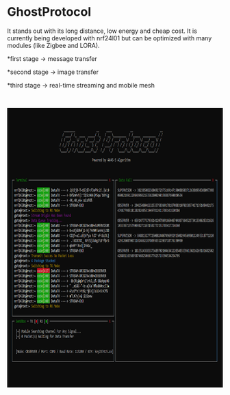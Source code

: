 # GhostProtocol

It stands out with its long distance, low energy and cheap cost. It is currently being developed with nrf24l01 but can be optimized with many modules (like Zigbee and LORA).

*first stage -> message transfer

*second stage -> image transfer

*third stage -> real-time streaming and mobile mesh

<p>&nbsp;</p>
<p align="center">
<img width="900" height="653" src="https://raw.githubusercontent.com/x3beche/GhostProtocol/main/gp.png">
</p>
